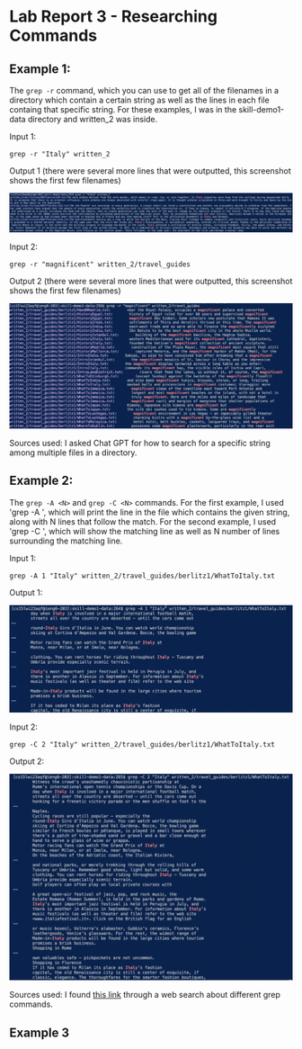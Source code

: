 # Lab Report 3 - Researching Commands

## Example 1:

The `grep -r` command, which you can use to get all of the filenames in a directory which contain a certain string as well as the lines in each file containg that specific string. For these examples, I was in the skill-demo1-data directory and written_2 was inside. 

Input 1:
```
grep -r "Italy" written_2
```
Output 1 (there were several more lines that were outputted, this screenshot shows the first few filenames)

![Image](https://raw.githubusercontent.com/sahananar/cse15l-lab-reports/main/Screen%20Shot%202023-02-13%20at%208.03.16%20PM.png)

Input 2:
```
grep -r "magnificent" written_2/travel_guides
```
Output 2 (there were several more lines that were outputted, this screenshot shows the first few filenames)

![Image](https://raw.githubusercontent.com/sahananar/cse15l-lab-reports/main/Screen%20Shot%202023-02-13%20at%208.08.39%20PM.png)

Sources used: I asked Chat GPT for how to search for a specific string among multiple files in a directory. 

## Example 2:

The `grep -A <N>` and `grep -C <N>` commands. For the first example, I used 'grep -A <N>', which will print the line in the file which contains the given string, along with N lines that follow the match. For the second example, I used 'grep -C <N>', which will show the matching line as well as N number of lines surrounding the matching line. 

Input 1:
```
grep -A 1 "Italy" written_2/travel_guides/berlitz1/WhatToItaly.txt
```
Output 1:

![Image](https://raw.githubusercontent.com/sahananar/cse15l-lab-reports/main/Screen%20Shot%202023-02-13%20at%208.36.38%20PM.png)

Input 2:
```
grep -C 2 "Italy" written_2/travel_guides/berlitz1/WhatToItaly.txt
```
Output 2: 

![Image](https://raw.githubusercontent.com/sahananar/cse15l-lab-reports/main/Screen%20Shot%202023-02-13%20at%208.36.57%20PM.png)

Sources used: I found [this link](https://www.thegeekstuff.com/2009/03/15-practical-unix-grep-command-examples/) through a web search about different grep commands. 
  
## Example 3
